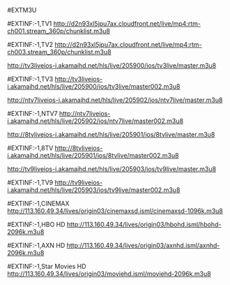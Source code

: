 #EXTM3U

#EXTINF:-1,TV1
http://d2n93xl5jpu7ax.cloudfront.net/live/mp4:rtm-ch001.stream_360p/chunklist.m3u8

#EXTINF:-1,TV2
http://d2n93xl5jpu7ax.cloudfront.net/live/mp4:rtm-ch003.stream_360p/chunklist.m3u8

http://tv3liveios-i.akamaihd.net/hls/live/205900/ios/tv3live/master.m3u8

#EXTINF:-1,TV3
http://tv3liveios-i.akamaihd.net/hls/live/205900/ios/tv3live/master002.m3u8

http://ntv7liveios-i.akamaihd.net/hls/live/205902/ios/ntv7live/master.m3u8

#EXTINF:-1,NTV7
http://ntv7liveios-i.akamaihd.net/hls/live/205902/ios/ntv7live/master002.m3u8

http://8tvliveios-i.akamaihd.net/hls/live/205901/ios/8tvlive/master.m3u8

#EXTINF:-1,8TV
http://8tvliveios-i.akamaihd.net/hls/live/205901/ios/8tvlive/master002.m3u8

http://tv9liveios-i.akamaihd.net/hls/live/205903/ios/tv9live/master.m3u8

#EXTINF:-1,TV9
http://tv9liveios-i.akamaihd.net/hls/live/205903/ios/tv9live/master002.m3u8

#EXTINF:-1,CINEMAX
http://113.160.49.34/lives/origin03/cinemaxsd.isml/cinemaxsd-1096k.m3u8

#EXTINF:-1,HBO HD
http://113.160.49.34/lives/origin03/hbohd.isml/hbohd-2096k.m3u8

#EXTINF:-1,AXN HD
http://113.160.49.34/lives/origin03/axnhd.isml/axnhd-2096k.m3u8

#EXTINF:-1,Star Movies HD
http://113.160.49.34/lives/origin03/moviehd.isml/moviehd-2096k.m3u8 
